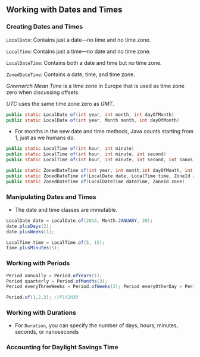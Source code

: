 ## Working with Dates and Times
### Creating Dates and Times

`LocalDate`: Contains just a date—no time and no time zone.

`LocalTime`: Contains just a time—no date and no time zone.

`LocalDateTime`: Contains both a date and time but no time zone.

`ZonedDateTime`: Contains a date, time, and time zone. 

_Greenwich Mean Time_ is a time zone in Europe that is used as time zone zero when discussing offsets.

_UTC_ uses the same time zone zero as _GMT_.

```java
public static LocalDate of(int year, int month, int dayOfMonth) 
public static LocalDate of(int year, Month month, int dayOfMonth)
```
* For months in the new date and time methods, Java counts starting from 1, just as we humans do.

```java
public static LocalTime of(int hour, int minute)
public static LocalTime of(int hour, int minute, int second)
public static LocalTime of(int hour, int minute, int second, int nanos)
```

```java
public static ZonedDateTime of(int year, int month,int dayOfMonth, int hour, int minute, int second, int nanos, ZoneId zone)
public static ZonedDateTime of(LocalDate date, LocalTime time, ZoneId zone)
public static ZonedDateTime of(LocalDateTime dateTime, ZoneId zone)
```

### Manipulating Dates and Times

* The date and time classes are immutable.

```java
LocalDate date = LocalDate.of(2014, Month.JANUARY, 20);
date.plusDays(2);
date.plusWeeks(1);
```

```java
LocalTime time = LocalTime.of(5, 15);
time.plusMinutes(5);
```

### Working with Periods

```java
Period annually = Period.ofYears(1);
Period quarterly = Period.ofMonths(3);
Period everyThreeWeeks = Period.ofWeeks(3); Period everyOtherDay = Period.ofDays(2); Period everyYearAndAWeek = Period.of(1, 0, 7);
```

```java
Period.of(1,2,3); //P1Y2M3D
```

### Working with Durations

- For `Duration`, you can specify the number of days, hours, minutes, seconds, or nanoseconds

### Accounting for Daylight Savings Time
